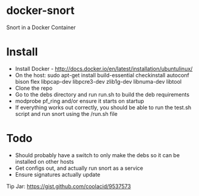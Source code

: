docker-snort
============

Snort in a Docker Container

Install
============

- Install Docker - http://docs.docker.io/en/latest/installation/ubuntulinux/
- On the host: sudo apt-get install build-essential checkinstall autoconf bison flex libpcap-dev libpcre3-dev zlib1g-dev libnuma-dev libtool
- Clone the repo
- Go to the debs directory and run run.sh to build the deb requirements
- modprobe pf_ring and/or ensure it starts on startup
- If everything works out correctly, you should be able to run the test.sh script and run snort using the /run.sh file

Todo
====

- Should probably have a switch to only make the debs so it can be installed on other hosts
- Get configs out, and actually run snort as a service
- Ensure signatures actually update

Tip Jar: https://gist.github.com/coolacid/9537573